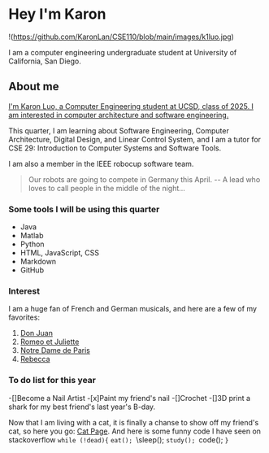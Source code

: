 # Hey I'm Karon
 !(https://github.com/KaronLan/CSE110/blob/main/images/k1luo.jpg)
 
 I am a computer engineering undergraduate student at University of California, San Diego.

## About me
 [I'm Karon Luo, a Computer Engineering student at UCSD, class of 2025. I am interested in computer architecture and software engineering. ](images/k1luo.jpg)
 
 This quarter, I am learning about Software Engineering, Computer Architecture, Digital Design, and Linear Control System, and I am a tutor for CSE 29: Introduction to Computer Systems and Software Tools. 

 I am  also a member in the IEEE robocup software team. 
 > Our robots are going to compete in Germany this April. -- A lead who loves to call people in the middle of the night...

### Some tools I will be using this quarter
 + Java
 + Matlab
 + Python
 + HTML, JavaScript, CSS
 + Markdown
 + GitHub

### Interest
 I am a huge fan of French and German musicals, and here are a few of my favorites:
 1. [Don Juan](https://www.youtube.com/watch?v=UD6_Kez8rlY)
 2. [Romeo et Juliette](https://www.youtube.com/watch?v=aJ6dNghcBxw)
 3. [Notre Dame de Paris](https://www.youtube.com/watch?v=3AnTqOIgPr0)
 4. [Rebecca](https://www.youtube.com/watch?v=4Nhg90BD3N4)
  
### To do list for this year
 -[]Become a Nail Artist
 -[x]Paint my friend's nail
 -[]Crochet
 -[]3D print a shark for my best friend's last year's B-day.

 Now that I am living with a cat, it is finally a chanse to show off my friend's cat, so here you go:
 [Cat Page](cat.md).
 And here is some funny code I have seen on stackoverflow
 `while (!dead){`
    `eat();
    `\\sleep();
    `study();
    `code();
    `}`



